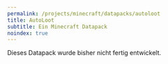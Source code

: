 ```yaml
---
permalink: /projects/minecraft/datapacks/autoloot
title: AutoLoot
subtitle: Ein Minecraft Datapack
noindex: true
---
```


Dieses Datapack wurde bisher nicht fertig entwickelt.

